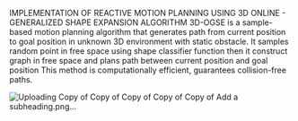 IMPLEMENTATION OF REACTIVE MOTION PLANNING USING 3D ONLINE - GENERALIZED SHAPE EXPANSION ALGORITHM
3D-OGSE is a sample-based motion planning algorithm that generates path from current position to goal position in unknown 3D environment with static obstacle.
It samples random point in free space using shape classifier function then it construct graph in free space and plans path between current position and goal position
This method is computationally efficient, guarantees collision-free paths.



![Uploading Copy of Copy of Copy of Copy of Copy of Add a subheading.png…]()
